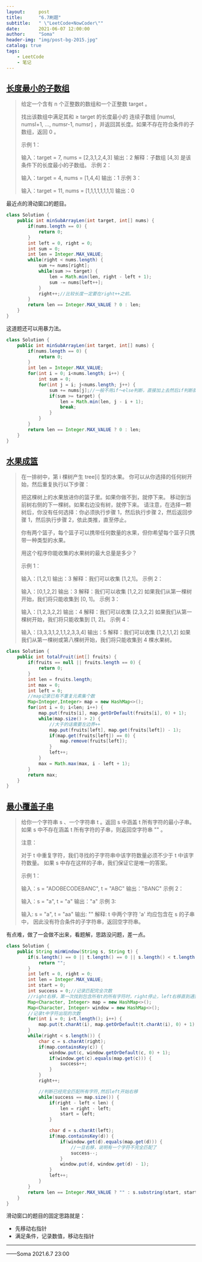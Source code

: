 ```yaml
---
layout:     post
title:      "6.7刷题"
subtitle:   " \"LeetCode+NowCoder\""
date:       2021-06-07 12:00:00
author:     "Soma"
header-img: "img/post-bg-2015.jpg"
catalog: true
tags:
    - LeetCode
    - 笔记
---
```


## [长度最小的子数组](https://leetcode-cn.com/problems/minimum-size-subarray-sum/)

> 给定一个含有 n 个正整数的数组和一个正整数 target 。
>
> 找出该数组中满足其和 ≥ target 的长度最小的 连续子数组 [numsl, numsl+1, ..., numsr-1, numsr] ，并返回其长度。如果不存在符合条件的子数组，返回 0 。
>
>  
>
> 示例 1：
>
> 输入：target = 7, nums = [2,3,1,2,4,3]
> 输出：2
> 解释：子数组 [4,3] 是该条件下的长度最小的子数组。
> 示例 2：
>
> 输入：target = 4, nums = [1,4,4]
> 输出：1
> 示例 3：
>
> 输入：target = 11, nums = [1,1,1,1,1,1,1,1]
> 输出：0

最近点的滑动窗口的题目。

```java
class Solution {
    public int minSubArrayLen(int target, int[] nums) {
        if(nums.length == 0) {
            return 0;
        }
        int left = 0, right = 0;
        int sum = 0;
        int len = Integer.MAX_VALUE;
        while(right < nums.length) {
            sum += nums[right];
            while(sum >= target) {
                len = Math.min(len, right - left + 1);
                sum -= nums[left++];
            }
            right++;//比较长度一定要在right++之前。
        }
        return len == Integer.MAX_VALUE ? 0 : len;
    }
}
```

这道题还可以用暴力法。

```java
class Solution {
    public int minSubArrayLen(int target, int[] nums) {
        if(nums.length == 0) {
            return 0;
        }
        int len = Integer.MAX_VALUE;
        for(int i = 0; i<nums.length; i++) {
            int sum = 0;
            for(int j = i; j<nums.length; j++) {
                sum += nums[j];//一般不用if～else判断，直接加上去然后if判断就行了
                if(sum >= target) {
                    len = Math.min(len, j - i + 1);
                    break;
                }
            }
        }
        return len == Integer.MAX_VALUE ? 0 : len;
    }
}
```

## [水果成篮](https://leetcode-cn.com/problems/fruit-into-baskets/)

> 在一排树中，第 i 棵树产生 tree[i] 型的水果。
> 你可以从你选择的任何树开始，然后重复执行以下步骤：
>
> 把这棵树上的水果放进你的篮子里。如果你做不到，就停下来。
> 移动到当前树右侧的下一棵树。如果右边没有树，就停下来。
> 请注意，在选择一颗树后，你没有任何选择：你必须执行步骤 1，然后执行步骤 2，然后返回步骤 1，然后执行步骤 2，依此类推，直至停止。
>
> 你有两个篮子，每个篮子可以携带任何数量的水果，但你希望每个篮子只携带一种类型的水果。
>
> 用这个程序你能收集的水果树的最大总量是多少？
>
>  
>
> 示例 1：
>
> 输入：[1,2,1]
> 输出：3
> 解释：我们可以收集 [1,2,1]。
> 示例 2：
>
> 输入：[0,1,2,2]
> 输出：3
> 解释：我们可以收集 [1,2,2]
> 如果我们从第一棵树开始，我们将只能收集到 [0, 1]。
> 示例 3：
>
> 输入：[1,2,3,2,2]
> 输出：4
> 解释：我们可以收集 [2,3,2,2]
> 如果我们从第一棵树开始，我们将只能收集到 [1, 2]。
> 示例 4：
>
> 输入：[3,3,3,1,2,1,1,2,3,3,4]
> 输出：5
> 解释：我们可以收集 [1,2,1,1,2]
> 如果我们从第一棵树或第八棵树开始，我们将只能收集到 4 棵水果树。

```java
class Solution {
    public int totalFruit(int[] fruits) {
        if(fruits == null || fruits.length == 0) {
            return 0;
        }
        int len = fruits.length;
        int max = 0;
        int left = 0;
        //map记录已有不重复元素集个数
        Map<Integer,Integer> map = new HashMap<>();
        for(int i = 0; i<len; i++) {
            map.put(fruits[i], map.getOrDefault(fruits[i], 0) + 1);
            while(map.size() > 2) {
                //大于的话需要左边界++
                map.put(fruits[left], map.get(fruits[left]) - 1);
                if(map.get(fruits[left]) == 0) {
                    map.remove(fruits[left]);
                }
                left++;
            }
            max = Math.max(max, i - left + 1);
        }
        return max;
    }
}
```

## [最小覆盖子串](https://leetcode-cn.com/problems/minimum-window-substring/)

> 给你一个字符串 s 、一个字符串 t 。返回 s 中涵盖 t 所有字符的最小子串。如果 s 中不存在涵盖 t 所有字符的子串，则返回空字符串 "" 。
>
>  
>
> 注意：
>
> 对于 t 中重复字符，我们寻找的子字符串中该字符数量必须不少于 t 中该字符数量。
> 如果 s 中存在这样的子串，我们保证它是唯一的答案。
>
>
> 示例 1：
>
> 输入：s = "ADOBECODEBANC", t = "ABC"
> 输出："BANC"
> 示例 2：
>
> 输入：s = "a", t = "a"
> 输出："a"
> 示例 3:
>
> 输入: s = "a", t = "aa"
> 输出: ""
> 解释: t 中两个字符 'a' 均应包含在 s 的子串中，
> 因此没有符合条件的子字符串，返回空字符串。

有点难，做了一会做不出来，看题解，思路没问题，差一点。

```java
class Solution {
    public String minWindow(String s, String t) {
        if(s.length() == 0 || t.length() == 0 || s.length() < t.length()) {
            return "";
        }
        int left = 0, right = 0;
        int len = Integer.MAX_VALUE;
        int start = 0;
        int success = 0;//记录匹配完全次数
        //right右移，第一次找到包含所有t的所有字符时，right停止，left右移直到遇到第二个t中有的字符
        Map<Character, Integer> map = new HashMap<>();
        Map<Character, Integer> window = new HashMap<>();
        //记录t中字符出现的次数
        for(int i = 0; i<t.length(); i++) {
            map.put(t.charAt(i), map.getOrDefault(t.charAt(i), 0) + 1);
        }
        while(right < s.length()) {
            char c = s.charAt(right);
            if(map.containsKey(c)) {
                window.put(c, window.getOrDefault(c, 0) + 1);
                if(window.get(c).equals(map.get(c))) {
                    success++;
                }
            }
            right++;

            //判断已经完全匹配所有字符,然后left开始右移
            while(success == map.size()) {
                if(right - left < len) {
                    len = right - left;
                    start = left;
                }

                char d = s.charAt(left);
                if(map.containsKey(d)) {
                    if(window.get(d).equals(map.get(d))) {
                        //一旦右移，说明有一个字符不完全匹配了
                        success--;
                    }
                    window.put(d, window.get(d) - 1);
                }
                left++;
            }
        }
        return len == Integer.MAX_VALUE ? "" : s.substring(start, start+len);
    }
}
```

滑动窗口的题目的固定思路就是：

- 先移动右指针
- 满足条件，记录数值，移动左指针

--------

——Soma 2021.6.7 23:00

